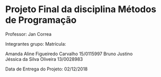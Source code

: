# Projeto Final da disciplina Métodos de Programação

Professor: Jan Correa

Integrantes grupo:          Matrícula:

Amanda Aline Figueiredo Carvalho    15/0115997
Bruno Justino               
Jéssica da Silva Oliveira           13/0028983

Data de Entrega do Projeto: 02/12/2018

